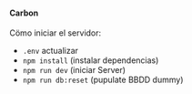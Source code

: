 #### Carbon

Cömo iniciar el servidor:

- `.env` actualizar
- `npm install` (instalar dependencias)
- `npm run dev` (iniciar Server)
- `npm run db:reset` (pupulate BBDD dummy)


